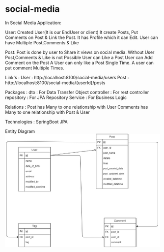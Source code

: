 # social-media

In Social Media Application:

User:
  Created User(It is our EndUser or client) It create Posts, Put Comments on Post & Link the Post.
  It has Profile which it can Edit.
  User can have Multiple Post,Comments & Like
  
Post:
  Post is done by user to Share it views on social media.
  Without User Post,Comments & Like is not Possible
  User can Like a Post
  User can Add Comment on the Post
  A User can only like a Post Single Time.
  A user can put comment Multiple Times.  
  
Link's :
  User : http://localhost:8100/social-media/users
  Post : http://localhost:8100/social-media/{userId}/posts

Packages :
  dto         : For Data Transfer Object
  controller  : For rest controller
  repository  : For JPA Repository
  Service     : For Business Logic

Relations :
  Post has Many to one relationship with User
  Comments has Many to one relationship with Post & User

Technologies :
  SpringBoot
  JPA
  
Entity Diagram
![Social Media App Entity Diagram](https://github.com/tofiquek/social-media/blob/master/docs/SocialMedia.jpg)

